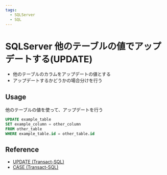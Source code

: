```yaml
---
tags:
  - SQLServer
  - SQL
---
```


# SQLServer 他のテーブルの値でアップデートする(UPDATE)

- 他のテーブルのカラムをアップデートの値とする
- アップデートするかどうかの場合分けを行う

## Usage

他のテーブルの値を使って、アップデートを行う

```sql
UPDATE example_table
SET example_column = other_column
FROM other_table
WHERE example_table.id = other_table.id
```

## Reference
- [UPDATE (Transact-SQL)](https://learn.microsoft.com/ja-jp/sql/t-sql/queries/update-transact-sql?view=sql-server-ver15)
- [CASE (Transact-SQL)](https://learn.microsoft.com/ja-jp/sql/t-sql/language-elements/case-transact-sql?view=sql-server-ver16)
